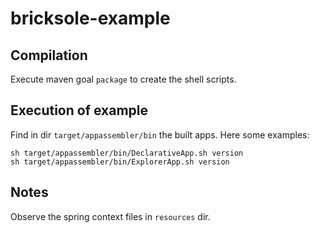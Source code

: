 # bricksole-example

## Compilation

Execute maven goal `package` to create the shell scripts.

## Execution of example

Find in dir `target/appassembler/bin` the built apps. Here some examples:

    sh target/appassembler/bin/DeclarativeApp.sh version
    sh target/appassembler/bin/ExplorerApp.sh version
    
## Notes

Observe the spring context files in `resources` dir.